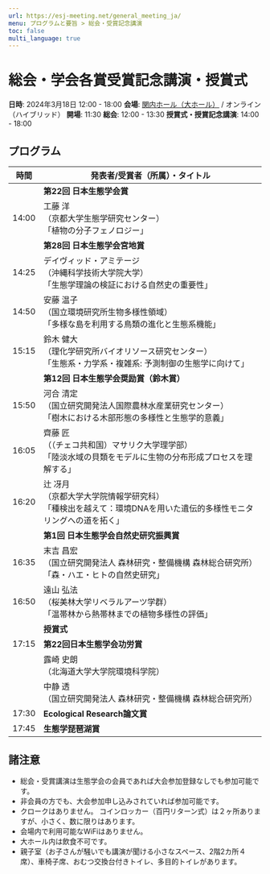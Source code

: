 ```yaml
---
url: https://esj-meeting.net/general_meeting_ja/
menu: プログラムと要旨 > 総会・受賞記念講演
toc: false
multi_language: true
---
```


# 総会・学会各賞受賞記念講演・授賞式

**日時**: 2024年3月18日 12:00 - 18:00
**会場**: [関内ホール（大ホール）](https://www.kannaihall.jp/) / オンライン（ハイブリッド）
**開場**: 11:30
**総会**: 12:00 - 13:30
**授賞式・授賞記念講演**: 14:00 - 18:00

## プログラム

| 時間  | 発表者/受賞者（所属）・タイトル                                                                                      |
| ------| -------------------------------------------------------------------------------------------------------------------- |
|       | **第22回 日本生態学会賞**                                                                                            |
| 14:00 | 工藤 洋<br>（京都大学生態学研究センター）<br>「植物の分子フェノロジー」                                              |
|       | **第28回 日本生態学会宮地賞**                                                                                        |
| 14:25 | デイヴィッド・アミテージ<br>（沖縄科学技術大学院大学）<br>「生態学理論の検証における自然史の重要性」                 |
| 14:50 | 安藤 温子<br>（国立環境研究所生物多様性領域）<br>「多様な島を利用する鳥類の進化と生態系機能」                        |
| 15:15 | 鈴木 健大<br>（理化学研究所バイオリソース研究センター）<br>「生態系・力学系・複雑系: 予測制御の生態学に向けて」      |
|       | **第12回 日本生態学会奨励賞（鈴木賞）**                                                                              |
| 15:50 | 河合 清定<br>（国立研究開発法人国際農林水産業研究センター）<br>「樹木における木部形態の多様性と生態学的意義」        |
| 16:05 | 齊藤 匠<br>（（チェコ共和国）マサリク大学理学部）<br>「陸淡水域の貝類をモデルに生物の分布形成プロセスを理解する」    |
| 16:20 | 辻 冴月<br>（京都大学大学院情報学研究科）<br>「種検出を越えて：環境DNAを用いた遺伝的多様性モニタリングへの道を拓く」 |
|       | **第1回 日本生態学会自然史研究振興賞**                                                                               |
| 16:35 | 末吉 昌宏<br>（国立研究開発法人 森林研究・整備機構 森林総合研究所）<br>「森・ハエ・ヒトの自然史研究」                |
| 16:50 | 遠山 弘法<br>（桜美林大学リベラルアーツ学群）<br>「温帯林から熱帯林までの植物多様性の評価」                          |
|       | **授賞式**                                                                                                           |
| 17:15 | **第22回日本生態学会功労賞**                                                                                         |
|       | 露崎 史朗<br>（北海道大学大学院環境科学院）                                                                          |
|       | 中静 透<br>（国立研究開発法人 森林研究・整備機構 森林総合研究所）                                                    |
| 17:30 | **Ecological Research論文賞**                                                                                        |
| 17:45 | **生態学琵琶湖賞**                                                                                                   |

## 諸注意

* 総会・受賞講演は生態学会の会員であれば大会参加登録なしでも参加可能です。
* 非会員の方でも、大会参加申し込みされていれば参加可能です。
* クロークはありません。 コインロッカー（百円リターン式）は２ヶ所ありますが、小さく、数に限りはあります。
* 会場内で利用可能なWiFiはありません。
* 大ホール内は飲食不可です。
* 親子室（お子さんが騒いでも講演が聞ける小さなスペース、2階2カ所４席）、車椅子席、おむつ交換台付きトイレ、多目的トイレがあります。
